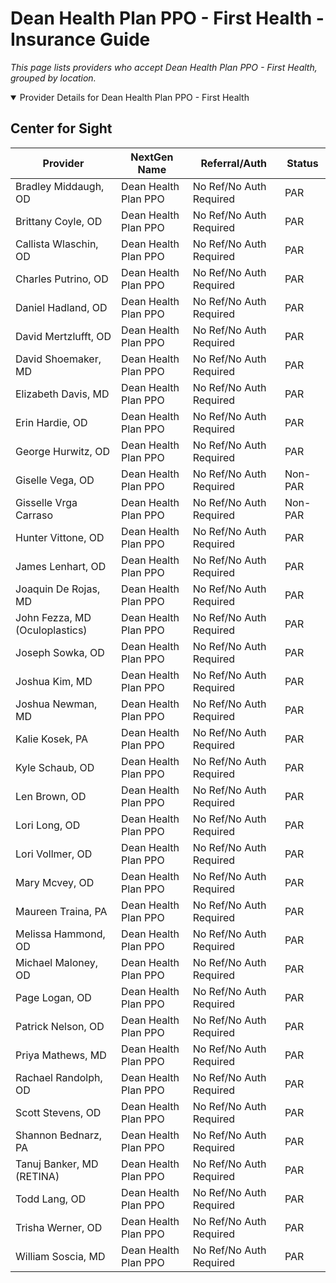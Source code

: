 # Dean Health Plan PPO - First Health - Insurance Guide

*This page lists providers who accept Dean Health Plan PPO - First Health, grouped by location.*

<details open><summary>Provider Details for Dean Health Plan PPO - First Health</summary>

## Center for Sight

| Provider | NextGen Name | Referral/Auth | Status |
|----------|-------------|--------------|--------|
| Bradley Middaugh, OD | Dean Health Plan PPO | No Ref/No Auth Required | PAR |
| Brittany Coyle, OD | Dean Health Plan PPO | No Ref/No Auth Required | PAR |
| Callista Wlaschin, OD | Dean Health Plan PPO | No Ref/No Auth Required | PAR |
| Charles Putrino, OD | Dean Health Plan PPO | No Ref/No Auth Required | PAR |
| Daniel Hadland, OD | Dean Health Plan PPO | No Ref/No Auth Required | PAR |
| David Mertzlufft, OD | Dean Health Plan PPO | No Ref/No Auth Required | PAR |
| David Shoemaker, MD | Dean Health Plan PPO | No Ref/No Auth Required | PAR |
| Elizabeth Davis, MD | Dean Health Plan PPO | No Ref/No Auth Required | PAR |
| Erin Hardie, OD | Dean Health Plan PPO | No Ref/No Auth Required | PAR |
| George Hurwitz, OD | Dean Health Plan PPO | No Ref/No Auth Required | PAR |
| Giselle Vega, OD | Dean Health Plan PPO | No Ref/No Auth Required | Non-PAR |
| Gisselle Vrga Carraso | Dean Health Plan PPO | No Ref/No Auth Required | Non-PAR |
| Hunter Vittone, OD | Dean Health Plan PPO | No Ref/No Auth Required | PAR |
| James Lenhart, OD | Dean Health Plan PPO | No Ref/No Auth Required | PAR |
| Joaquin De Rojas, MD | Dean Health Plan PPO | No Ref/No Auth Required | PAR |
| John Fezza, MD (Oculoplastics) | Dean Health Plan PPO | No Ref/No Auth Required | PAR |
| Joseph Sowka, OD | Dean Health Plan PPO | No Ref/No Auth Required | PAR |
| Joshua Kim, MD | Dean Health Plan PPO | No Ref/No Auth Required | PAR |
| Joshua Newman, MD | Dean Health Plan PPO | No Ref/No Auth Required | PAR |
| Kalie Kosek, PA | Dean Health Plan PPO | No Ref/No Auth Required | PAR |
| Kyle Schaub, OD | Dean Health Plan PPO | No Ref/No Auth Required | PAR |
| Len Brown, OD | Dean Health Plan PPO | No Ref/No Auth Required | PAR |
| Lori Long, OD | Dean Health Plan PPO | No Ref/No Auth Required | PAR |
| Lori Vollmer, OD | Dean Health Plan PPO | No Ref/No Auth Required | PAR |
| Mary Mcvey, OD | Dean Health Plan PPO | No Ref/No Auth Required | PAR |
| Maureen Traina, PA | Dean Health Plan PPO | No Ref/No Auth Required | PAR |
| Melissa Hammond, OD | Dean Health Plan PPO | No Ref/No Auth Required | PAR |
| Michael Maloney, OD | Dean Health Plan PPO | No Ref/No Auth Required | PAR |
| Page Logan, OD | Dean Health Plan PPO | No Ref/No Auth Required | PAR |
| Patrick Nelson, OD | Dean Health Plan PPO | No Ref/No Auth Required | PAR |
| Priya Mathews, MD | Dean Health Plan PPO | No Ref/No Auth Required | PAR |
| Rachael Randolph, OD | Dean Health Plan PPO | No Ref/No Auth Required | PAR |
| Scott Stevens, OD | Dean Health Plan PPO | No Ref/No Auth Required | PAR |
| Shannon Bednarz, PA | Dean Health Plan PPO | No Ref/No Auth Required | PAR |
| Tanuj Banker, MD (RETINA) | Dean Health Plan PPO | No Ref/No Auth Required | PAR |
| Todd Lang, OD | Dean Health Plan PPO | No Ref/No Auth Required | PAR |
| Trisha Werner, OD | Dean Health Plan PPO | No Ref/No Auth Required | PAR |
| William Soscia, MD | Dean Health Plan PPO | No Ref/No Auth Required | PAR |

</details>

